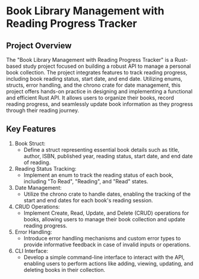 # Book Library Management with Reading Progress Tracker

## Project Overview

The "Book Library Management with Reading Progress Tracker" is a Rust-based study project focused on building a robust API to manage a personal book collection. The project integrates features to track reading progress, including book reading status, start date, and end date. Utilizing enums, structs, error handling, and the chrono crate for date management, this project offers hands-on practice in designing and implementing a functional and efficient Rust API. It allows users to organize their books, record reading progress, and seamlessly update book information as they progress through their reading journey.

## Key Features

1. Book Struct:
    - Define a struct representing essential book details such as title, author, ISBN, published year, reading status, start date, and end date of reading.
2. Reading Status Tracking:
    - Implement an enum to track the reading status of each book, including "To Read", "Reading", and "Read" states.
3. Date Management:
    - Utilize the chrono crate to handle dates, enabling the tracking of the start and end dates for each book's reading session.
4. CRUD Operations:
    - Implement Create, Read, Update, and Delete (CRUD) operations for books, allowing users to manage their book collection and update reading progress.
5. Error Handling:
    - Introduce error handling mechanisms and custom error types to provide informative feedback in case of invalid inputs or operations.
6. CLI Interface:
    - Develop a simple command-line interface to interact with the API, enabling users to perform actions like adding, viewing, updating, and deleting books in their collection.
